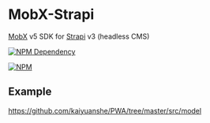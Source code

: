 # MobX-Strapi

[MobX][1] v5 SDK for [Strapi][2] v3 (headless CMS)

[![NPM Dependency](https://david-dm.org/EasyWebApp/MobX-Strapi.svg)][3]

[![NPM](https://nodei.co/npm/mobx-strapi.png?downloads=true&downloadRank=true&stars=true)][4]

## Example

https://github.com/kaiyuanshe/PWA/tree/master/src/model

[1]: https://mobx.js.org/
[2]: https://strapi.io/
[3]: https://david-dm.org/EasyWebApp/MobX-Strapi
[4]: https://nodei.co/npm/mobx-strapi/
